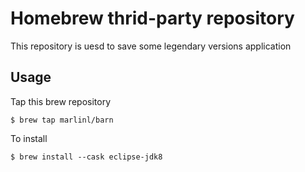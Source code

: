 # Homebrew thrid-party repository

This repository is uesd to save some legendary versions application


## Usage

Tap this brew repository

```
$ brew tap marlinl/barn
```

To install

```
$ brew install --cask eclipse-jdk8
```


